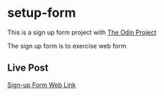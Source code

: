 # setup-form

This is a sign up form project with [The Odin Project](https://www.theodinproject.com)

The sign up form is to exercise web form

## Live Post
[Sign-up Form Web Link](https://meta-n1ck.github.io/sign-up-form/)